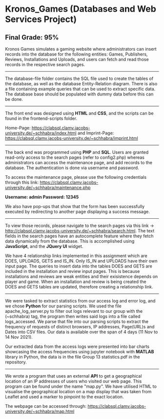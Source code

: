 # Kronos_Games (Databases and Web Services Project)

Final Grade: 95%
-----------------------------------------------------------------------------------------------------------------------------
Kronos Games simulates a gaming website where administrators can insert records into the database for the following entities: Games, Publishers, Reviews, Installations and Uploads, and users can fetch and read those records in the respective search pages.

-----------------------------------------------------------------------------------------------------------------------------

The database-file folder contains the SQL file used to create the tables of the database, as well as the database Entity-Relation diagram. There is also a file containing example queries that can be used to extract specific data. The database base should be populated with dummy data before this can be done.

-------------------------------------------------------------------------------------------------------------------------------

The front end was designed using **HTML** and **CSS**, and the scripts can be found in the frontend-scripts folder.

Home-Page: https://clabsql.clamv.jacobs-university.de/~schhabra/index.html and
Imprint-Page: https://clabsql.clamv.jacobs-university.de/~schhabra/imprint.html

-------------------------------------------------------------------------------------------------------------------------------

The back end was programmed using **PHP** and **SQL**.
Users are granted read-only access to the search pages (refer to config2.php) whereas administrators can access the maintenance page, and add records to the database. The authentication is done via username and password.

To access the maintenance page, please use the following credentials through this link: https://clabsql.clamv.jacobs-university.de/~schhabra/maintenance.php

**Username: admin
Password: 12345**

We also have pop-ups that show that the form has been successfully executed by redirecting to another page displaying a success message.

-------------------------------------------------------------------------------------------------------------------------------------

To view those records, please navigate to the search pages via this link -> http://clabsql.clamv.jacobs-university.de/~schhabra/search.html. The text fields in the search pages have an autocomplete feature where they fetch data dynamically from the database. This is accomplished using **JavaScript**, and the **JQuery UI** widget.

We have 4 relationship links implemented in this assignment which are DOES, UPLOADS, GETS and IS_IN. Only IS_IN and UPLOADS have their own input page. The queries to insert data into the tables DOES and GETS are included in the installation and review input pages. This is because installations and reviews are weak entities and their exisistence depends on player and game. When an installation and review is being created the DOES and GETS tables are updated, therefore creating a relationship link.

-------------------------------------------------------------------------------------------------------------------------------------
We were tasked to extract statistics from our access log and error log, and we chose **Python** for our parsing scripts. We used the file apache_log_server.py to filter out logs relevant to our group with the (~schhabra) tag, the program then writes said logs into a file called logs_accessed. We parse that file into our parsing scripts to extract the frequency of requests of distinct browsers, IP addresses, Page(URL)s and Dates into CSV files. Our data is available over the span of 4 days (11 Nov to 14 Nov 2021).

Our extracted data from the access logs were presented into bar charts showcasing the access frequencies using jupyter notebook with **MATLAB** library in Python, the data is in the file Group 13 statistics.pdf in the repository.

-------------------------------------------------------------------------------------------------------------------------------------

We wrote a program that uses an external **API** to get a geographical location of an IP addresses of users who visited our web page. This program can be found under the name "map.py". We have utilised HTML to visualise the geographical location on a map display that was taken from Leaflet and used a marker to pinpoint to the exact location.

The webpage can be accessed through: https://clabsql.clamv.jacobs-university.de/~schhabra/map.html
